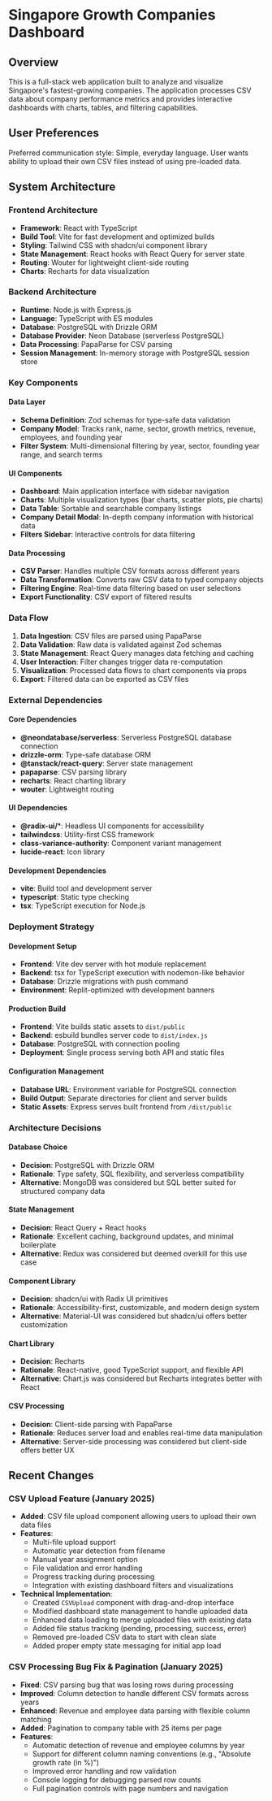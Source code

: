 # Singapore Growth Companies Dashboard

## Overview

This is a full-stack web application built to analyze and visualize Singapore's fastest-growing companies. The application processes CSV data about company performance metrics and provides interactive dashboards with charts, tables, and filtering capabilities.

## User Preferences

Preferred communication style: Simple, everyday language.
User wants ability to upload their own CSV files instead of using pre-loaded data.

## System Architecture

### Frontend Architecture
- **Framework**: React with TypeScript
- **Build Tool**: Vite for fast development and optimized builds
- **Styling**: Tailwind CSS with shadcn/ui component library
- **State Management**: React hooks with React Query for server state
- **Routing**: Wouter for lightweight client-side routing
- **Charts**: Recharts for data visualization

### Backend Architecture
- **Runtime**: Node.js with Express.js
- **Language**: TypeScript with ES modules
- **Database**: PostgreSQL with Drizzle ORM
- **Database Provider**: Neon Database (serverless PostgreSQL)
- **Data Processing**: PapaParse for CSV parsing
- **Session Management**: In-memory storage with PostgreSQL session store

### Key Components

#### Data Layer
- **Schema Definition**: Zod schemas for type-safe data validation
- **Company Model**: Tracks rank, name, sector, growth metrics, revenue, employees, and founding year
- **Filter System**: Multi-dimensional filtering by year, sector, founding year range, and search terms

#### UI Components
- **Dashboard**: Main application interface with sidebar navigation
- **Charts**: Multiple visualization types (bar charts, scatter plots, pie charts)
- **Data Table**: Sortable and searchable company listings
- **Company Detail Modal**: In-depth company information with historical data
- **Filters Sidebar**: Interactive controls for data filtering

#### Data Processing
- **CSV Parser**: Handles multiple CSV formats across different years
- **Data Transformation**: Converts raw CSV data to typed company objects
- **Filtering Engine**: Real-time data filtering based on user selections
- **Export Functionality**: CSV export of filtered results

### Data Flow

1. **Data Ingestion**: CSV files are parsed using PapaParse
2. **Data Validation**: Raw data is validated against Zod schemas
3. **State Management**: React Query manages data fetching and caching
4. **User Interaction**: Filter changes trigger data re-computation
5. **Visualization**: Processed data flows to chart components via props
6. **Export**: Filtered data can be exported as CSV files

### External Dependencies

#### Core Dependencies
- **@neondatabase/serverless**: Serverless PostgreSQL database connection
- **drizzle-orm**: Type-safe database ORM
- **@tanstack/react-query**: Server state management
- **papaparse**: CSV parsing library
- **recharts**: React charting library
- **wouter**: Lightweight routing

#### UI Dependencies
- **@radix-ui/***: Headless UI components for accessibility
- **tailwindcss**: Utility-first CSS framework
- **class-variance-authority**: Component variant management
- **lucide-react**: Icon library

#### Development Dependencies
- **vite**: Build tool and development server
- **typescript**: Static type checking
- **tsx**: TypeScript execution for Node.js

### Deployment Strategy

#### Development Setup
- **Frontend**: Vite dev server with hot module replacement
- **Backend**: tsx for TypeScript execution with nodemon-like behavior
- **Database**: Drizzle migrations with push command
- **Environment**: Replit-optimized with development banners

#### Production Build
- **Frontend**: Vite builds static assets to `dist/public`
- **Backend**: esbuild bundles server code to `dist/index.js`
- **Database**: PostgreSQL with connection pooling
- **Deployment**: Single process serving both API and static files

#### Configuration Management
- **Database URL**: Environment variable for PostgreSQL connection
- **Build Output**: Separate directories for client and server builds
- **Static Assets**: Express serves built frontend from `/dist/public`

### Architecture Decisions

#### Database Choice
- **Decision**: PostgreSQL with Drizzle ORM
- **Rationale**: Type safety, SQL flexibility, and serverless compatibility
- **Alternative**: MongoDB was considered but SQL better suited for structured company data

#### State Management
- **Decision**: React Query + React hooks
- **Rationale**: Excellent caching, background updates, and minimal boilerplate
- **Alternative**: Redux was considered but deemed overkill for this use case

#### Component Library
- **Decision**: shadcn/ui with Radix UI primitives
- **Rationale**: Accessibility-first, customizable, and modern design system
- **Alternative**: Material-UI was considered but shadcn/ui offers better customization

#### Chart Library
- **Decision**: Recharts
- **Rationale**: React-native, good TypeScript support, and flexible API
- **Alternative**: Chart.js was considered but Recharts integrates better with React

#### CSV Processing
- **Decision**: Client-side parsing with PapaParse
- **Rationale**: Reduces server load and enables real-time data manipulation
- **Alternative**: Server-side processing was considered but client-side offers better UX

## Recent Changes

### CSV Upload Feature (January 2025)
- **Added**: CSV file upload component allowing users to upload their own data files
- **Features**: 
  - Multi-file upload support
  - Automatic year detection from filename
  - Manual year assignment option
  - File validation and error handling
  - Progress tracking during processing
  - Integration with existing dashboard filters and visualizations
- **Technical Implementation**:
  - Created `CSVUpload` component with drag-and-drop interface
  - Modified dashboard state management to handle uploaded data
  - Enhanced data loading to merge uploaded files with existing data
  - Added file status tracking (pending, processing, success, error)
  - Removed pre-loaded CSV data to start with clean slate
  - Added proper empty state messaging for initial app load

### CSV Processing Bug Fix & Pagination (January 2025)
- **Fixed**: CSV parsing bug that was losing rows during processing
- **Improved**: Column detection to handle different CSV formats across years
- **Enhanced**: Revenue and employee data parsing with flexible column matching
- **Added**: Pagination to company table with 25 items per page
- **Features**:
  - Automatic detection of revenue and employee columns by year
  - Support for different column naming conventions (e.g., "Absolute growth rate (in %)")
  - Improved error handling and row validation
  - Console logging for debugging parsed row counts
  - Full pagination controls with page numbers and navigation